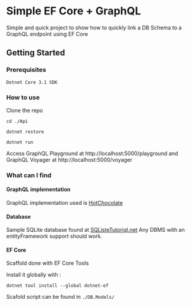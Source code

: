 # Simple EF Core + GraphQL

Simple and quick project to show how to quickly link a DB Schema to a GraphQL endpoint using EF Core 

## Getting Started


### Prerequisites


```
Dotnet Core 3.1 SDK
```

### How to use

Clone the repo

```
cd ./Api
```

```
dotnet restore
```

```
dotnet run
```

Access GraphQL Playground at http://localhost:5000/playground and GraphQL Voyager at http://localhost:5000/voyager


### What can I find

#### GraphQL implementation

GraphQL implementation used is [HotChocolate](https://github.com/ChilliCream/hotchocolate)

#### Database

Sample SQLite database found at [SQListeTutoriql.net](https://www.sqlitetutorial.net/sqlite-sample-database/)
Any DBMS with an entityFramework support should work.

#### EF Core

Scaffold done with EF Core Tools

Install it globally with :
```
dotnet tool install --global dotnet-ef
```

Scafold script can be found in `./DB.Models/`


